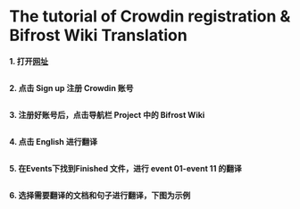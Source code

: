 # The tutorial of Crowdin registration & Bifrost Wiki Translation

**1. 打开[网址](https://wiki-translate.bifrost.finance/)**


<img :src="$withBase('/zh/crowdin-register-01.png')" alt="" width="60%" />

**2. 点击 Sign up 注册 Crowdin 账号**


<img :src="$withBase('/zh/crowdin-register-02.png')" alt="" width="60%" />

**3. 注册好账号后，点击导航栏 Project 中的 Bifrost Wiki**


<img :src="$withBase('/zh/crowdin-register-03.png')" alt="" width="60%" />

**4. 点击 English 进行翻译**


<img :src="$withBase('/zh/crowdin-register-04.png')" alt="" width="60%" />

**5. 在Events下找到Finished 文件，进行 event 01-event 11 的翻译**


<img :src="$withBase('/zh/crowdin-register-05.png')" alt="" width="60%" />

**6. 选择需要翻译的文档和句子进行翻译，下图为示例**


<img :src="$withBase('/zh/crowdin-register-06.png')" alt="" width="60%" />